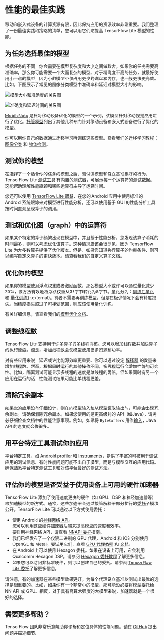 # 性能的最佳实践

移动和嵌入式设备的计算资源有限，因此保持应用的资源效率非常重要。我们整理了一份最佳实践和策略的清单，您可以用它们来提高 TensorFlow Lite 模型的性能。

## 为任务选择最佳的模型

根据任务的不同，你会需要在模型复杂度和大小之间做取舍。如果你的任务需要高准确率，那么你可能需要一个大而复杂的模型。对于精确度不高的任务，就最好使用小一点的模型，因为小的模型不仅占用更少的磁盘和内存，也一般更快更高效。比如，下图展示了常见的图像分类模型中准确率和延迟对模型大小的影响。

![模型大小和准确度的关系图](../images/performance/model_size_vs_accuracy.png "模型大小和准确度")

![准确度和延迟时间的关系图](../images/performance/accuracy_vs_latency.png "准确度和延迟时间")

[MobileNets](https://arxiv.org/abs/1704.04861) 是针对移动设备优化的模型的一个示例，该模型针对移动视觉应用进行了优化。[托管模型](../guide/hosted_models.md)列出了其他几种专门针对移动设备和嵌入式设备进行了优化的模型。

你可以用你自己的数据通过迁移学习再训练这些模型。查看我们的迁移学习教程：[图像分类](https://codelabs.developers.google.com/codelabs/tensorflow-for-poets/#0) 和 [物体检测](https://medium.com/tensorflow/training-and-serving-a-realtime-mobile-object-detector-in-30-minutes-with-cloud-tpus-b78971cf1193)。

## 测试你的模型

在选择了一个适合你的任务的模型之后，测试该模型和设立基准很好的行为。TensorFlow Lite [测试工具](https://github.com/tensorflow/tensorflow/tree/master/tensorflow/lite/tools/benchmark) 有内置的测试器，可展示每一个运算符的测试数据。这能帮助理解性能瓶颈和哪些运算符主导了运算时间。

您还可以使用 [TensorFlow Lite 跟踪](measurement.md#trace_tensorflow_lite_internals_in_android)，在您的 Android 应用中使用标准的 Android 系统跟踪来对模型进行性能分析，还可以使用基于 GUI 的性能分析工具按时间直观呈现算子的调用。

## 测试和优化图（graph）中的运算符

如果某个特定的算子频繁出现在模型中，并且基于性能分析，您发现该算子消耗的时间最多，则可以考虑优化该算子。这种情况应该会很少见，因为 TensorFlow Lite 为大多数算子提供了优化版本。但是，如果您知道执行算子的约束条件，则可以编写自定义算子的更快版本。请查看我们的[自定义算子文档](../custom_operators.md)。

## 优化你的模型

如果你的模型使用浮点权重或者激励函数，那么模型大小或许可以通过量化减少75%，该方法有效地将浮点权重从32字节转化为8字节。量化分为：[训练后量化](post_training_quantization.md) 和 [量化训练](https://github.com/tensorflow/tensorflow/blob/master/tensorflow/contrib/quantize/README.md){:.external}。前者不需要再训练模型，但是在极少情况下会有精度损失。当精度损失超过了可接受范围，则应该使用量化训练。

有关详细信息，请查看我们的[模型优化文档](model_optimization.md)。

## 调整线程数

TensorFlow Lite 支持用于许多算子的多线程内核。您可以增加线程数并加快算子的执行速度。但是，增加线程数会使模型使用更多资源和功率。

对有些应用来说，延迟或许比能源效率更重要。你可以通过设定 [解释器](https://github.com/tensorflow/tensorflow/blob/master/tensorflow/lite/interpreter.h#L346) 的数量来增加线程数。然而，根据同时运行的其他操作不同，多线程运行会增加性能的可变性。比如，隔离测试可能显示多线程的速度是单线程的两倍，但如果同时有另一个应用在运行的话，性能测试结果可能比单线程更差。

## 清除冗余副本

如果您的应用没有仔细设计，则在向模型输入和从模型读取输出时，可能会出现冗余副本。请确保消除冗余副本。如果您使用的是更高级别的 API（如Java），请务必仔细检查文档中的性能注意事项。例如，如果将 `ByteBuffers` 用作[输入](https://github.com/tensorflow/tensorflow/blob/master/tensorflow/lite/java/src/main/java/org/tensorflow/lite/Interpreter.java#L175)，Java API 的速度就会快很多。

## 用平台特定工具测试你的应用

平台特定工具，如 [Android profiler](https://developer.android.com/studio/profile/android-profiler) 和 [Instruments](https://help.apple.com/instruments/mac/current/)，提供了丰富的可被用于调试应用的测试信息。有时性能问题可能不出自于模型，而是与模型交互的应用代码。确保熟悉平台特定测试工具和对该平台最好的测试方法。

## 评估你的模型是否受益于使用设备上可用的硬件加速器

TensorFlow Lite 添加了使用速度更快的硬件（如 GPU、DSP 和神经加速器等）来加速模型的新方式。通常，这些加速器会通过接管解释器部分执行的[委托](delegates.md)子模块公开。TensorFlow Lite 可以通过以下方式使用委托：

- 使用 Android 的[神经网络 API](https://developer.android.com/ndk/guides/neuralnetworks/)。<br>您可以利用这些硬件加速器后端来提高模型的速度和效率。<br>要启用神经网络 API，请查看 [NNAPI 委托](nnapi.md)指南。
- 我们已经发布了一个仅限二进制的 GPU 代理，Android 和 iOS 分别使用 OpenGL 和 Metal。要试用它们，查看 [GPU 代理教程](gpu.md) 和 [文档](gpu_advanced.md)。
- 在 Android 上可以使用 Hexagon 委托。如果在设备上可用，它会利用 Qualcomm Hexagon DSP。请参阅 [Hexagon 委托教程](hexagon_delegate.md)了解更多信息。
- 如果您可以访问非标准硬件，则可以创建自己的委托。请参阅 [TensorFlow Lite 委托](delegates.md)了解更多信息。

请注意，有的加速器在某些模型效果更好。为每个代理设立基准以测试出最优的选择是很重要的。比如，如果你有一个非常小的模型，那可能没必要将模型委托给 NN API 或 GPU。相反，对于具有高算术强度的大模型来说，加速器就是一个很好的选择。

## 需要更多帮助？

TensorFlow 团队非常乐意帮助你诊断和定位具体的性能问题。请在 [GitHub](https://github.com/tensorflow/tensorflow/issues) 提出问题并描述细节。
